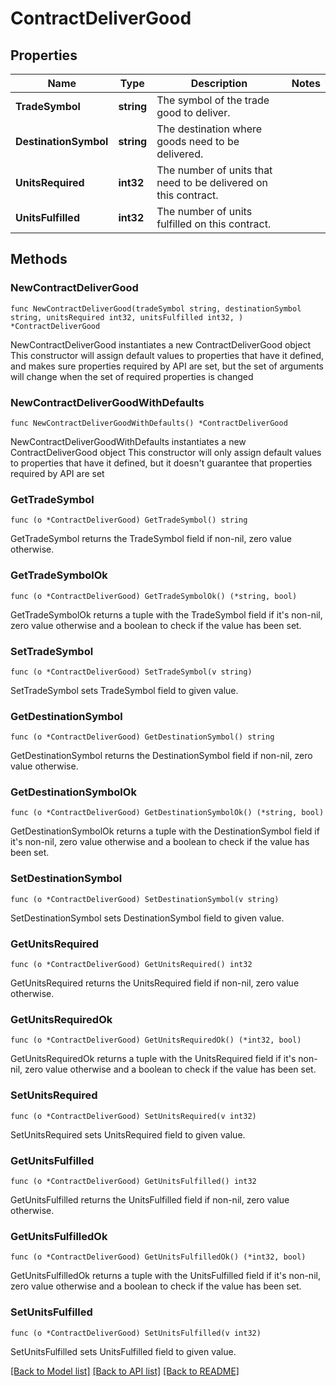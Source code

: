 # ContractDeliverGood

## Properties

Name | Type | Description | Notes
------------ | ------------- | ------------- | -------------
**TradeSymbol** | **string** | The symbol of the trade good to deliver. | 
**DestinationSymbol** | **string** | The destination where goods need to be delivered. | 
**UnitsRequired** | **int32** | The number of units that need to be delivered on this contract. | 
**UnitsFulfilled** | **int32** | The number of units fulfilled on this contract. | 

## Methods

### NewContractDeliverGood

`func NewContractDeliverGood(tradeSymbol string, destinationSymbol string, unitsRequired int32, unitsFulfilled int32, ) *ContractDeliverGood`

NewContractDeliverGood instantiates a new ContractDeliverGood object
This constructor will assign default values to properties that have it defined,
and makes sure properties required by API are set, but the set of arguments
will change when the set of required properties is changed

### NewContractDeliverGoodWithDefaults

`func NewContractDeliverGoodWithDefaults() *ContractDeliverGood`

NewContractDeliverGoodWithDefaults instantiates a new ContractDeliverGood object
This constructor will only assign default values to properties that have it defined,
but it doesn't guarantee that properties required by API are set

### GetTradeSymbol

`func (o *ContractDeliverGood) GetTradeSymbol() string`

GetTradeSymbol returns the TradeSymbol field if non-nil, zero value otherwise.

### GetTradeSymbolOk

`func (o *ContractDeliverGood) GetTradeSymbolOk() (*string, bool)`

GetTradeSymbolOk returns a tuple with the TradeSymbol field if it's non-nil, zero value otherwise
and a boolean to check if the value has been set.

### SetTradeSymbol

`func (o *ContractDeliverGood) SetTradeSymbol(v string)`

SetTradeSymbol sets TradeSymbol field to given value.


### GetDestinationSymbol

`func (o *ContractDeliverGood) GetDestinationSymbol() string`

GetDestinationSymbol returns the DestinationSymbol field if non-nil, zero value otherwise.

### GetDestinationSymbolOk

`func (o *ContractDeliverGood) GetDestinationSymbolOk() (*string, bool)`

GetDestinationSymbolOk returns a tuple with the DestinationSymbol field if it's non-nil, zero value otherwise
and a boolean to check if the value has been set.

### SetDestinationSymbol

`func (o *ContractDeliverGood) SetDestinationSymbol(v string)`

SetDestinationSymbol sets DestinationSymbol field to given value.


### GetUnitsRequired

`func (o *ContractDeliverGood) GetUnitsRequired() int32`

GetUnitsRequired returns the UnitsRequired field if non-nil, zero value otherwise.

### GetUnitsRequiredOk

`func (o *ContractDeliverGood) GetUnitsRequiredOk() (*int32, bool)`

GetUnitsRequiredOk returns a tuple with the UnitsRequired field if it's non-nil, zero value otherwise
and a boolean to check if the value has been set.

### SetUnitsRequired

`func (o *ContractDeliverGood) SetUnitsRequired(v int32)`

SetUnitsRequired sets UnitsRequired field to given value.


### GetUnitsFulfilled

`func (o *ContractDeliverGood) GetUnitsFulfilled() int32`

GetUnitsFulfilled returns the UnitsFulfilled field if non-nil, zero value otherwise.

### GetUnitsFulfilledOk

`func (o *ContractDeliverGood) GetUnitsFulfilledOk() (*int32, bool)`

GetUnitsFulfilledOk returns a tuple with the UnitsFulfilled field if it's non-nil, zero value otherwise
and a boolean to check if the value has been set.

### SetUnitsFulfilled

`func (o *ContractDeliverGood) SetUnitsFulfilled(v int32)`

SetUnitsFulfilled sets UnitsFulfilled field to given value.



[[Back to Model list]](../README.md#documentation-for-models) [[Back to API list]](../README.md#documentation-for-api-endpoints) [[Back to README]](../README.md)



